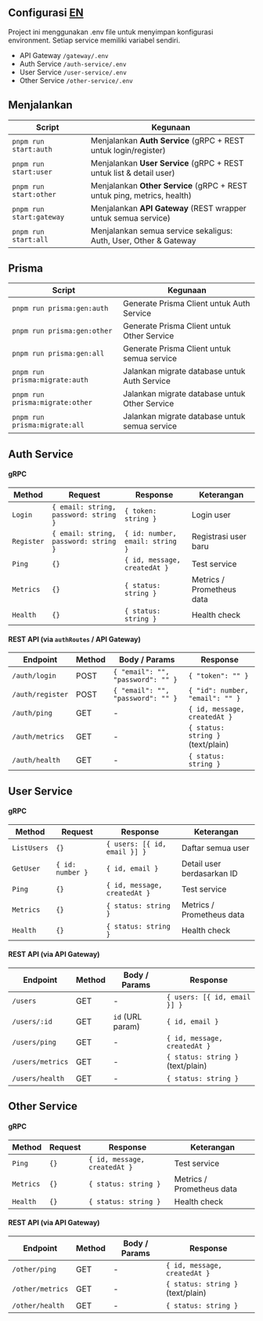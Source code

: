 ## Configurasi [EN](./README-EN.md)

Project ini menggunakan .env file untuk menyimpan konfigurasi environment. Setiap service memiliki variabel sendiri.

- API Gateway `/gateway/.env`
- Auth Service `/auth-service/.env`
- User Service `/user-service/.env`
- Other Service `/other-service/.env`

## Menjalankan

| Script                     | Kegunaan                                                                 |
| -------------------------- | ----------------------------------------------------------------------- |
| `pnpm run start:auth`       | Menjalankan **Auth Service** (gRPC + REST untuk login/register)         |
| `pnpm run start:user`       | Menjalankan **User Service** (gRPC + REST untuk list & detail user)    |
| `pnpm run start:other`      | Menjalankan **Other Service** (gRPC + REST untuk ping, metrics, health)|
| `pnpm run start:gateway`    | Menjalankan **API Gateway** (REST wrapper untuk semua service)         |
| `pnpm run start:all`        | Menjalankan semua service sekaligus: Auth, User, Other & Gateway       |

## Prisma

| Script                        | Kegunaan                                                              |
| ----------------------------- | -------------------------------------------------------------------- |
| `pnpm run prisma:gen:auth`     | Generate Prisma Client untuk Auth Service                             |
| `pnpm run prisma:gen:other`    | Generate Prisma Client untuk Other Service                            |
| `pnpm run prisma:gen:all`      | Generate Prisma Client untuk semua service                            |
| `pnpm run prisma:migrate:auth` | Jalankan migrate database untuk Auth Service                           |
| `pnpm run prisma:migrate:other`| Jalankan migrate database untuk Other Service                          |
| `pnpm run prisma:migrate:all`  | Jalankan migrate database untuk semua service                          |

## Auth Service

#### gRPC

| Method     | Request                               | Response                        | Keterangan           |
| ---------- | ------------------------------------- | ------------------------------- | -------------------- |
| `Login`    | `{ email: string, password: string }` | `{ token: string }`             | Login user           |
| `Register` | `{ email: string, password: string }` | `{ id: number, email: string }` | Registrasi user baru |
| `Ping`    | `{}`    | `{ id, message, createdAt }` | Test service              |
| `Metrics` | `{}`    | `{ status: string }`         | Metrics / Prometheus data |
| `Health`  | `{}`    | `{ status: string }`         | Health check              |

#### REST API (via `authRoutes` / API Gateway)

| Endpoint         | Method | Body / Params                     | Response                        |
| ---------------- | ------ | --------------------------------- | ------------------------------- |
| `/auth/login`    | POST   | `{ "email": "", "password": "" }` | `{ "token": "" }`               |
| `/auth/register` | POST   | `{ "email": "", "password": "" }` | `{ "id": number, "email": "" }` |
| `/auth/ping`    | GET    | -             | `{ id, message, createdAt }`      |
| `/auth/metrics` | GET    | -             | `{ status: string }` (text/plain) |
| `/auth/health`  | GET    | -             | `{ status: string }`              |

## User Service

#### gRPC

| Method      | Request          | Response                     | Keterangan                 |
| ----------- | ---------------- | ---------------------------- | -------------------------- |
| `ListUsers` | `{}`             | `{ users: [{ id, email }] }` | Daftar semua user          |
| `GetUser`   | `{ id: number }` | `{ id, email }`              | Detail user berdasarkan ID |
| `Ping`    | `{}`    | `{ id, message, createdAt }` | Test service              |
| `Metrics` | `{}`    | `{ status: string }`         | Metrics / Prometheus data |
| `Health`  | `{}`    | `{ status: string }`         | Health check              |

#### REST API (via API Gateway)

| Endpoint     | Method | Body / Params    | Response                     |
| ------------ | ------ | ---------------- | ---------------------------- |
| `/users`     | GET    | -                | `{ users: [{ id, email }] }` |
| `/users/:id` | GET    | `id` (URL param) | `{ id, email }`              |
| `/users/ping`    | GET    | -             | `{ id, message, createdAt }`      |
| `/users/metrics` | GET    | -             | `{ status: string }` (text/plain) |
| `/users/health`  | GET    | -             | `{ status: string }`              |

## Other Service

#### gRPC

| Method    | Request | Response                     | Keterangan                |
| --------- | ------- | ---------------------------- | ------------------------- |
| `Ping`    | `{}`    | `{ id, message, createdAt }` | Test service              |
| `Metrics` | `{}`    | `{ status: string }`         | Metrics / Prometheus data |
| `Health`  | `{}`    | `{ status: string }`         | Health check              |

#### REST API (via API Gateway)

| Endpoint         | Method | Body / Params | Response                          |
| ---------------- | ------ | ------------- | --------------------------------- |
| `/other/ping`    | GET    | -             | `{ id, message, createdAt }`      |
| `/other/metrics` | GET    | -             | `{ status: string }` (text/plain) |
| `/other/health`  | GET    | -             | `{ status: string }`              |